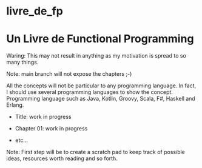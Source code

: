 # livre_de_fp

# Un Livre de Functional Programming

Waring: This may not result in anything as my motivation is spread to so many things.

Note: main branch will not expose the chapters ;-)

All the concepts will not be particular to any programming language.  In fact, I should
use several programming languages to show the concept.  Programming language such as Java,
Kotlin, Groovy, Scala, F#, Haskell and Erlang.

- Title: work in progress

- Chapter 01: work in progress
- etc...

Note: First step will be to create a scratch pad to keep track of possible ideas, resources
worth reading and so forth.
